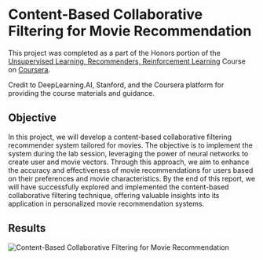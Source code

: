 
# Content-Based Collaborative Filtering for Movie Recommendation

This project was completed as a part of the Honors portion of the [Unsupervised Learning, Recommenders, Reinforcement Learning](https://www.coursera.org/learn/unsupervised-learning-recommenders-reinforcement-learning) Course on [Coursera](https://www.coursera.org/).

Credit to DeepLearning.AI, Stanford, and the Coursera platform for providing the course materials and guidance.

## Objective

In this project, we will develop a content-based collaborative filtering recommender system tailored for movies. The objective is to implement the system during the lab session, leveraging the power of neural networks to create user and movie vectors. Through this approach, we aim to enhance the accuracy and effectiveness of movie recommendations for users based on their preferences and movie characteristics. By the end of this report, we will have successfully explored and implemented the content-based collaborative filtering technique, offering valuable insights into its application in personalized movie recommendation systems.
## Results

![Content-Based Collaborative Filtering for Movie Recommendation](https://blogger.googleusercontent.com/img/b/R29vZ2xl/AVvXsEhMp4KkT80IMWkCERl2nl9H_fq4xP1b2CC5FafPe8uqHyMSUpEyZLSz6uRb_4TqsT12pXQRNtW7Y3rCnkNaLuWh8hqUU4Q3j0EXLJCtSzrSc9lOoiqv9x7P_SXURP3aADzflymSCgNWfMlNZOhe5FqKDoRVDuXCCry40U5ken1xEkJbA0Vt4rH6xcAaM6w/s1600/content-based-collaborative-filtering-for-movie-recommendation.png)